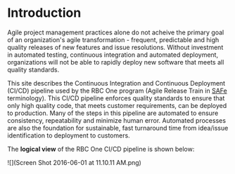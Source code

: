 # Introduction

Agile project management practices alone do not acheive the primary goal of an organization's agile transformation - frequent, predictable and high quality releases of new features and issue resolutions. Without investment in automated testing, continuous integration and automated deployment, organizations will not be able to rapidly deploy new software that meets all quality standards.

This site describes the Continuous Integration and Continuous Deployment (CI/CD) pipeline used by the RBC One program (Agile Release Train in [SAFe](http://www.scaledagileframework.com) terminology). This CI/CD pipeline enforces quality standards to ensure that only high quality code, that meets customer requirements, can be deployed to production. Many of the steps in this pipeline are automated to ensure consistency, repeatability and minimize human error. Automated processes are also the foundation for sustainable, fast turnaround time from idea/issue identification to deployment to customers.

The **logical view** of the RBC One CI/CD pipeline is shown below:

![](Screen Shot 2016-06-01 at 11.10.11 AM.png)


